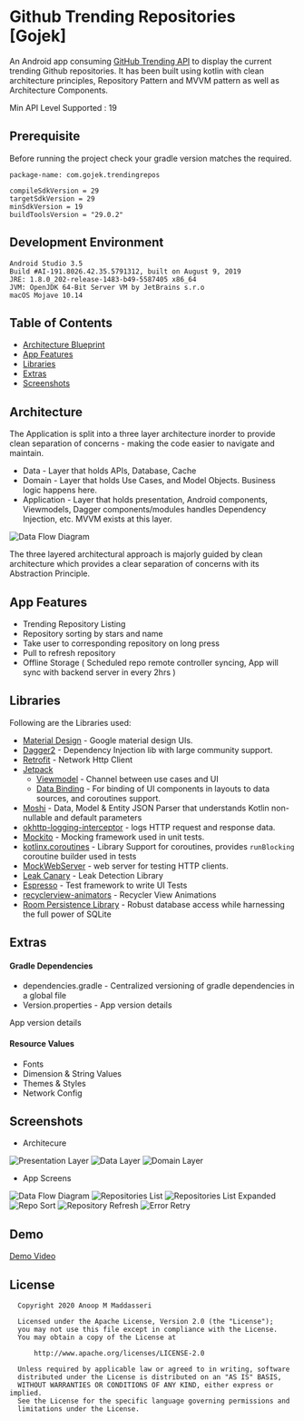 # Github Trending Repositories [Gojek]

An Android app consuming [GitHub Trending API](https://githubtrendingapi.docs.apiary.io/#reference/0/repositories/list-trending-repositories) to display the current trending
Github repositories. It has been built using kotlin with clean architecture principles, Repository Pattern and MVVM
pattern as well as Architecture Components.

Min API Level Supported : 19

## Prerequisite

Before running the project check your gradle version matches the required.
```
package-name: com.gojek.trendingrepos
```
    compileSdkVersion = 29
    targetSdkVersion = 29
    minSdkVersion = 19
    buildToolsVersion = "29.0.2"
    
## Development Environment

    Android Studio 3.5
    Build #AI-191.8026.42.35.5791312, built on August 9, 2019
    JRE: 1.8.0_202-release-1483-b49-5587405 x86_64
    JVM: OpenJDK 64-Bit Server VM by JetBrains s.r.o
    macOS Mojave 10.14

## Table of Contents

- [Architecture Blueprint](#architecture)
- [App Features](#appfeatures)
- [Libraries](#libraries)
- [Extras](#extras)
- [Screenshots](#screenshots)

## Architecture

The Application is split into a three layer architecture inorder to provide clean separation of concerns - making the code easier to navigate and maintain.
- Data - Layer that holds APIs, Database, Cache
- Domain - Layer that holds Use Cases, and Model Objects. Business logic happens here.
- Application - Layer that holds presentation, Android components, Viewmodels, Dagger components/modules handles Dependency Injection, etc. MVVM exists at this layer.

![Data Flow Diagram](media/arch-flow.png)

The three layered architectural approach is majorly guided by clean architecture which provides
a clear separation of concerns with its Abstraction Principle.

## App Features
 
 - Trending Repository Listing
 - Repository sorting by stars and name
 - Take user to corresponding repository on long press
 - Pull to refresh repository
 - Offline Storage ( Scheduled repo remote controller syncing, App will sync with backend server in every 2hrs )
 
## Libraries

Following are the Libraries used:

- [Material Design](https://material.io/develop/android/docs/getting-started/) - Google material design UIs.
- [Dagger2](https://github.com/google/dagger) - Dependency Injection lib with large community support.
- [Retrofit](https://square.github.io/retrofit/) - Network Http Client 
- [Jetpack](https://developer.android.com/jetpack)
  - [Viewmodel](https://developer.android.com/topic/libraries/architecture/viewmodel) - Channel between use cases and UI
  - [Data Binding](https://developer.android.com/topic/libraries/data-binding) - For binding of UI components in layouts to data sources, and coroutines support.  
- [Moshi](https://github.com/square/moshi) - Data, Model & Entity JSON Parser that understands Kotlin non-nullable and default parameters
- [okhttp-logging-interceptor](https://github.com/square/okhttp/blob/master/okhttp-logging-interceptor/README.md) - logs HTTP request and response data.
- [Mockito](https://site.mockito.org/) - Mocking framework used in unit tests.
- [kotlinx.coroutines](https://github.com/Kotlin/kotlinx.coroutines) - Library Support for coroutines, provides `runBlocking` coroutine builder used in tests
- [MockWebServer](https://github.com/square/okhttp/tree/master/mockwebserver) - web server for testing HTTP clients.
- [Leak Canary](https://square.github.io/leakcanary/) - Leak Detection Library
- [Espresso](https://developer.android.com/training/testing/espresso) - Test framework to write UI Tests
- [recyclerview-animators](https://github.com/wasabeef/recyclerview-animators) - Recycler View Animations
- [Room Persistence Library](https://developer.android.com/topic/libraries/architecture/room) - Robust database access while harnessing the full power of SQLite

## Extras

#### Gradle Dependencies

- dependencies.gradle - Centralized versioning of gradle dependencies in a global file
- Version.properties - App version details

App version details

#### Resource Values

- Fonts
- Dimension & String Values
- Themes & Styles
- Network Config

## Screenshots

- Architecure

![Presentation Layer](media/arch-presentation.png)
![Data Layer](media/arch-data.png)
![Domain Layer](media/arch-domain.png)

- App Screens

![Data Flow Diagram](media/app-screen-loading.png)
![Repositories List](media/app-screen-list.png)
![Repositories List Expanded](media/app-screen-expanded.png)
![Repo Sort](media/app-screen-sort.png)
![Repository Refresh](media/app-screen-reload.png)
![Error Retry](media/app-screen-retry.png)

## Demo

[Demo Video](https://www.dropbox.com/s/kme79skgurv6a9v/media.io_app-demo.mp4?dl=0) 

## License

 ```
   Copyright 2020 Anoop M Maddasseri
   
   Licensed under the Apache License, Version 2.0 (the "License");
   you may not use this file except in compliance with the License.
   You may obtain a copy of the License at

       http://www.apache.org/licenses/LICENSE-2.0

   Unless required by applicable law or agreed to in writing, software
   distributed under the License is distributed on an "AS IS" BASIS,
   WITHOUT WARRANTIES OR CONDITIONS OF ANY KIND, either express or implied.
   See the License for the specific language governing permissions and
   limitations under the License.
 ```


